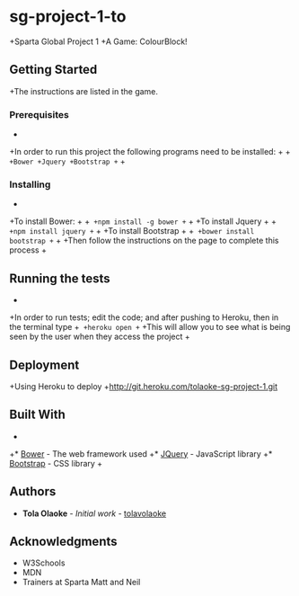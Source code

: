 # sg-project-1-to
+Sparta Global Project 1
+A Game: ColourBlock!

## Getting Started

+The instructions are listed in the game.

### Prerequisites
 +
 +In order to run this project the following programs need to be installed:
 +
 +```
 +Bower
 +Jquery
 +Bootstrap
 +```
 +
### Installing
 +
 +To install Bower:
 +
 +```
 +npm install -g bower
 +```
 +
 +To install Jquery
 +
 +```
 +npm install jquery
 +```
 +
 +To install Bootstrap
 +
 +```
 +bower install bootstrap
 +```
 +
 +Then follow the instructions on the page to complete this process
 +
## Running the tests
 +
 +In order to run tests; edit the code; and after pushing to Heroku, then in the terminal type
 +```
 +heroku open
 +```
 +This will allow you to see what is being seen by the user when they access the project
 +
## Deployment
 +Using Heroku to deploy
 +http://git.heroku.com/tolaoke-sg-project-1.git
 
## Built With
 +
 +* [Bower](https://bower.io) - The web framework used
 +* [JQuery](https://www.npmjs.com/package/jquery) - JavaScript library
 +* [Bootstrap](https://www.npmjs.com/package/bootstrap) - CSS library
 +


## Authors

* **Tola Olaoke** - *Initial work* - [tolavolaoke](https://github.com/tolavolaoke)


<!-- ## License

This project is licensed under the MIT License - see the [LICENSE.md](LICENSE.md) file for details -->

## Acknowledgments

* W3Schools
* MDN
* Trainers at Sparta Matt and Neil
